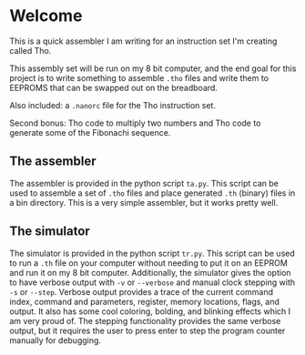 # Welcome
This is a quick assembler I am writing for an instruction set I'm creating called Tho.

This assembly set will be run on my 8 bit computer, and the end goal for this project is to write something to assemble `.tho` files and 
write them to EEPROMS that can be swapped out on the breadboard.

Also included: a `.nanorc` file for the Tho instruction set.

Second bonus: Tho code to multiply two numbers and Tho code to generate some of the Fibonachi sequence.

## The assembler
The assembler is provided in the python script `ta.py`.  This script can be used to assemble a set of `.tho` files and place 
generated `.th` (binary) files in a bin directory.  This is a very simple assembler, but it works pretty well.

## The simulator
The simulator is provided in the python script `tr.py`.  This script can be used to run a `.th` file on your computer 
without needing to put it on an EEPROM and run it on my 8 bit computer.  Additionally, the simulator gives the option to 
have verbose output with `-v` or `--verbose` and manual clock stepping with `-s` or `--step`.  Verbose output provides a trace 
of the current command index, command and parameters, register, memory locations, flags, and output.  It also has some cool 
coloring, bolding, and blinking effects which I am very proud of.  The stepping functionality provides the same verbose output, but 
it requires the user to press enter to step the program counter manually for debugging.
